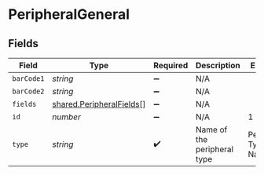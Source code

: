 # PeripheralGeneral


## Fields

| Field                                                                | Type                                                                 | Required                                                             | Description                                                          | Example                                                              |
| -------------------------------------------------------------------- | -------------------------------------------------------------------- | -------------------------------------------------------------------- | -------------------------------------------------------------------- | -------------------------------------------------------------------- |
| `barCode1`                                                           | *string*                                                             | :heavy_minus_sign:                                                   | N/A                                                                  |                                                                      |
| `barCode2`                                                           | *string*                                                             | :heavy_minus_sign:                                                   | N/A                                                                  |                                                                      |
| `fields`                                                             | [shared.PeripheralFields](../../models/shared/peripheralfields.md)[] | :heavy_minus_sign:                                                   | N/A                                                                  |                                                                      |
| `id`                                                                 | *number*                                                             | :heavy_minus_sign:                                                   | N/A                                                                  | 1                                                                    |
| `type`                                                               | *string*                                                             | :heavy_check_mark:                                                   | Name of the peripheral type                                          | Peripheral Type Name                                                 |